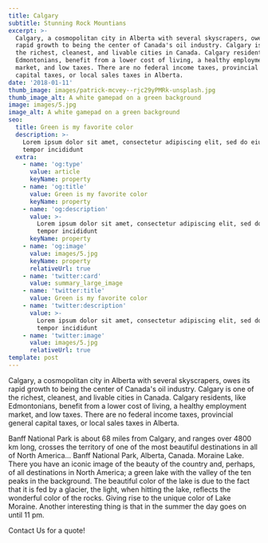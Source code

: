 ```yaml
---
title: Calgary
subtitle: Stunning Rock Mountians
excerpt: >-
  Calgary, a cosmopolitan city in Alberta with several skyscrapers, owes its
  rapid growth to being the center of Canada's oil industry. Calgary is one of
  the richest, cleanest, and livable cities in Canada. Calgary residents, like
  Edmontonians, benefit from a lower cost of living, a healthy employment
  market, and low taxes. There are no federal income taxes, provincial general
  capital taxes, or local sales taxes in Alberta.
date: '2018-01-11'
thumb_image: images/patrick-mcvey--rjc29yPMRk-unsplash.jpg
thumb_image_alt: A white gamepad on a green background
image: images/5.jpg
image_alt: A white gamepad on a green background
seo:
  title: Green is my favorite color
  description: >-
    Lorem ipsum dolor sit amet, consectetur adipiscing elit, sed do eiusmod
    tempor incididunt
  extra:
    - name: 'og:type'
      value: article
      keyName: property
    - name: 'og:title'
      value: Green is my favorite color
      keyName: property
    - name: 'og:description'
      value: >-
        Lorem ipsum dolor sit amet, consectetur adipiscing elit, sed do eiusmod
        tempor incididunt
      keyName: property
    - name: 'og:image'
      value: images/5.jpg
      keyName: property
      relativeUrl: true
    - name: 'twitter:card'
      value: summary_large_image
    - name: 'twitter:title'
      value: Green is my favorite color
    - name: 'twitter:description'
      value: >-
        Lorem ipsum dolor sit amet, consectetur adipiscing elit, sed do eiusmod
        tempor incididunt
    - name: 'twitter:image'
      value: images/5.jpg
      relativeUrl: true
template: post
---
```

Calgary, a cosmopolitan city in Alberta with several skyscrapers, owes its rapid growth to being the center of Canada's oil industry. Calgary is one of the richest, cleanest, and livable cities in Canada. Calgary residents, like Edmontonians, benefit from a lower cost of living, a healthy employment market, and low taxes. There are no federal income taxes, provincial general capital taxes, or local sales taxes in Alberta.

Banff National Park is about 68 miles from Calgary, and ranges over 4800 km long, crosses the territory of one of the most beautiful destinations in all of North America…  Banff National Park, Alberta, Canada. Moraine Lake. There you have an iconic image of the beauty of the country and, perhaps, of all destinations in North America; a green lake with the valley of the ten peaks in the background.  The beautiful color of the lake is due to the fact that it is fed by a glacier, the light, when hitting the lake, reflects the wonderful color of the rocks. Giving rise to the unique color of Lake Moraine. Another interesting thing is that in the summer the day goes on until 11 pm.

Contact Us for a quote!
